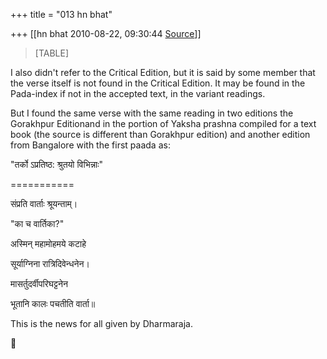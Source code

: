 +++
title = "013 hn bhat"

+++
[[hn bhat	2010-08-22, 09:30:44 [Source](https://groups.google.com/g/bvparishat/c/NpiZJW9u5oE)]]



> [TABLE]

  

I also didn't refer to the Critical Edition, but it is said by some member that the verse itself is not found in the Critical Edition. It may be found in the Pada-index if not in the accepted text, in the variant readings.

  

But I found the same verse with the same reading in two editions the Gorakhpur Editionand in the portion of Yaksha prashna compiled for a text book (the source is different than Gorakhpur edition) and another edition from Bangalore with the first paada as:

  

"तर्को ऽप्रतिष्ठ: श्रुतयो विभिन्नाः"

===========

  

संप्रति वार्ताः श्रूयन्ताम्।

  

"का च वार्तिका?"



अस्मिन् महामोहमये कटाहे

सूर्याग्निना रात्रिदिवेन्धनेन।

मासर्तुदर्वीपरिघट्टनेन

भूतानि कालः पचतीति वार्ता॥

  

This is the news for all given by Dharmaraja.

  



